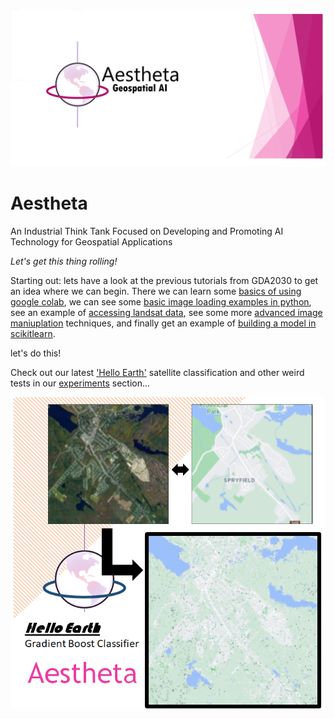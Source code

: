![Aestheta Logo](/Logos/logo_1280x640.png)

# Aestheta
An Industrial Think Tank Focused on Developing and Promoting AI Technology for Geospatial Applications

<i>Let's get this thing rolling!</i>

Starting out: lets have a look at the previous tutorials from GDA2030 to get an idea where we can begin. There we can learn some [basics of using google colab](https://github.com/NSCC-COGS/GDAA2030/tree/master/tutorial1), we can see some [basic image loading examples in python](https://github.com/NSCC-COGS/GDAA2030/blob/master/tutorial1/kevinkmcguigan/GDAA2030_T1_kevinmc.ipynb), see an example of [accessing landsat data](https://github.com/NSCC-COGS/GDAA2030/blob/master/tutorial2/kevinkmcguigan/GDAA2030_T2_kevinmc_getLandsat.ipynb), see some more [advanced image maniuplation](https://github.com/NSCC-COGS/GDAA2030/blob/master/tutorial4/kevinkmcguigan/GDAA2030_T4_kevinmc.ipynb) techniques, and finally get an example of [building a model in scikitlearn](https://github.com/NSCC-COGS/GDAA2030/blob/master/tutorial5/kevinkmcguigan/GDAA2030_T5_kevinmc.ipynb).

let's do this!

Check out our latest ['Hello Earth'](/Experiments/Hello_Earth.ipynb) satellite classification and other weird tests in our [experiments](/Experiments) section... 

![Hello Earth](/Logos/HelloEarth.png)
